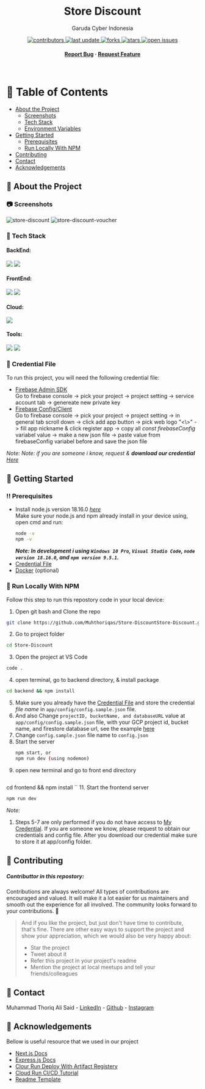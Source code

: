 <div align="center">

  <h1>Store Discount</h1>
  
  <p>
    Garuda Cyber Indonesia 
  </p>
  
  
<!-- Badges -->
<p>
  <a href="https://github.com/Muhthoriqas/Store-DiscountStore-Discount/graphs/contributors">
    <img src="https://img.shields.io/github/contributors/Muhthoriqas/Store-Discount" alt="contributors" />
  </a>
  <a href="">
    <img src="https://img.shields.io/github/last-commit/Muhthoriqas/Store-Discount" alt="last update" />
  </a>
  <a href="https://github.com/Muhthoriqas/Store-DiscountStore-Discount/network/members">
    <img src="https://img.shields.io/github/forks/Muhthoriqas/Store-Discount" alt="forks" />
  </a>
  <a href="https://github.com/Muhthoriqas/Store-DiscountStore-Discount/stargazers">
    <img src="https://img.shields.io/github/stars/Muhthoriqas/Store-Discount" alt="stars" />
  </a>
  <a href="https://github.com/Muhthoriqas/Store-DiscountStore-Discount/issues/">
    <img src="https://img.shields.io/github/issues/Muhthoriqas/Store-Discount" alt="open issues" />
  </a>
</p>
   
<h4>
    <a href="https://github.com/Muhthoriqas/Store-DiscountStore-Discount/issues/">Report Bug</a>
  <span> · </span>
    <a href="https://github.com/Muhthoriqas/Store-DiscountStore-Discount/issues/">Request Feature</a>
  </h4>
</div>

<br />

<!-- Table of Contents -->
# :notebook_with_decorative_cover: Table of Contents

- [About the Project](#star2-about-the-project)
  * [Screenshots](#camera-screenshots)
  * [Tech Stack](#space_invader-tech-stack)
  * [Environment Variables](#key-credential-file)
- [Getting Started](#toolbox-getting-started)
  * [Prerequisites](#bangbang-prerequisites)
  * [Run Locally With NPM](#running-run-locally-with-npm)
- [Contributing](#wave-contributing)
- [Contact](#handshake-contact)
- [Acknowledgements](#gem-acknowledgements)

  

<!-- About the Project -->
## :star2: About the Project


<!-- Screenshots -->
### :camera: Screenshots
![store-discount](https://github.com/Muhthoriqas/Store-Discount/assets/72277295/d739af37-9d1d-4f12-8093-4f0af7db4c90)
![store-discount-voucher](https://github.com/Muhthoriqas/Store-Discount/assets/72277295/58c47ece-5d01-42f4-af14-d1b622f945dd)

<!-- TechStack -->
### :space_invader: Tech Stack

  <h4>BackEnd:</h4>
  <img src="https://img.shields.io/badge/Express.js-000000?style=for-the-badge&logo=express&logoColor=white" />
  <img src="https://img.shields.io/badge/firebase-ffca28?style=for-the-badge&logo=firebase&logoColor=black" />

  <h4>FrontEnd:</h4>
  <img src="https://img.shields.io/badge/tailwindcss-%2338B2AC.svg?style=for-the-badge&logo=tailwind-css&logoColor=white"/>
  <img src="https://img.shields.io/badge/Next-black?style=for-the-badge&logo=next.js&logoColor=white"/>

<h4>Cloud:</h4>
  <img src="https://img.shields.io/badge/Google_Cloud-4285F4?style=for-the-badge&logo=google-cloud&logoColor=white" />

<h4>Tools:</h4>
  <img src="https://img.shields.io/badge/Docker-2CA5E0?style=for-the-badge&logo=docker&logoColor=white" />
  <img src="https://img.shields.io/badge/GitHub-100000?style=for-the-badge&logo=github&logoColor=white" />

<!-- Env Variables -->
### :key: Credential File 

To run this project, you will need the following credential file:
  <ul>
    <li><a href="https://firebase.google.com/docs/admin/setup">Firebase Admin SDK</a> <br /> Go to firebase console -> pick your project -> project setting -> service account tab -> genereate new private key</li>
    <li><a href="https://firebase.google.com/docs/web/setup">Firebase Config/Client</a> <br /> Go to firebase console -> pick your project -> project setting -> in general tab scroll down -> click add app button -> pick web logo "<\>" -> fill app nickname & click register app -> copy all <em>const firebaseConfig</em> variabel value -> make a new json file -> paste value from firebaseConfig variabel before and save the json file</li>
  </ul>
  
_Note:_ 
  <em>Note: if you are someone i know, request & <strong>download our credential</strong> <a href="[https://drive.google.com/drive/folders/1nNdzHuIT3-UUD0rRbfC111-mpkefqcfc?usp=sharing](https://drive.google.com/drive/folders/1sId4l4MII9uacp-welga4b0qU1lGSFnw?usp=sharing)">Here</a></em>
  
<!-- Getting Started -->
## 	:toolbox: Getting Started

<!-- Prerequisites -->
### :bangbang: Prerequisites

* Install node.js version 18.16.0 <a href="https://nodejs.org/en/download">*here*<a/> <br />
  Make sure your node.js and npm already install in your device using, open cmd and run:
  ```bash
  node -v
  npm -v
  ```
   _**Note: In development i using `Windows 10 Pro`, `Visual Studio Code`, `node version 18.16.0`, and `npm version 9.5.1`.**_
* [Credential File](#key-credential-file)
* [Docker](https://www.docker.com/) (optional)

<!-- Installation -->
### :running: Run Locally With NPM

Follow this step to run this repostory code in your local device:
  1. Open git bash and Clone the repo
   ```sh
   git clone https://github.com/Muhthoriqas/Store-DiscountStore-Discount.git
   ```
  2. Go to project folder 
  ``` sh
  cd Store-Discount
  ``` 
3. Open the project at VS Code 
  ``` sh
  code . 
  ``` 
  4. open terminal, go to backend directory, & install package
  ``` sh
  cd backend && npm install
  ```
5. Make sure you already have the [Credential File](#key-credential-file) and store the credential *file name* in  `app/config/config.sample.json` file.
6. And also Change `projectID, bucketName, and databaseURL` value at `app/config/config.sample.json` file, with your GCP project id, bucket name, and firestore database url, see the example [here](https://github-production-user-asset-6210df.s3.amazonaws.com/72277295/243223361-3196686f-7fa0-4ed5-a64a-d8fc5fdc9814.PNG) 
7. Change `config.sample.json` file name to `config.json`
8. Start the server
   ```sh
   npm start, or
   npm run dev (using nodemon)
   ```
9. open new terminal and go to front end directory
   ```sh
  cd frontend && npm install 
  ``
11. Start the frontend server
   ```sh
   npm run dev 
   ```
 _Note:_
  1. Steps 5-7 are only performed if you do not have access to [My Credential](https://drive.google.com/drive/folders/1nNdzHuIT3-UUD0rRbfC111-mpkefqcfc?usp=share_link). If you are someone we know, please request to obtain our credentials and config file. After you download our credential make sure to store it at app/config folder.

<!-- Contributing -->
## :wave: Contributing

<h5>Contributtor in this repostory:</h5>
  
Contributions are always welcome!
All types of contributions are encouraged and valued. It will make it a lot easier for us maintainers and smooth out the experience for all involved. The community looks forward to your contributions. 🎉

> And if you like the project, but just don't have time to contribute, that's fine. There are other easy ways to support the project and show your appreciation, which we would also be very happy about:
> - Star the project
> - Tweet about it
> - Refer this project in your project's readme
> - Mention the project at local meetups and tell your friends/colleagues

<!-- Contact -->
## :handshake: Contact

Muhammad Thoriq Ali Said - [LinkedIn](https://www.linkedin.com/in/thoriqas/) - [Github](https://github.com/Muhthoriqas) - [Instagram](https://www.instagram.com/mthoriq_as/)

<!-- Acknowledgments -->
## :gem: Acknowledgements

  Bellow is useful resource that we used in our project
 
 - [Next.js Docs](https://nextjs.org/docs)
 - [Express.js Docs](https://expressjs.com/)
 - [Clour Run Deploy With Artifact Registery](https://www.youtube.com/watch?v=b7G1pmd-0mk)
 - [Cloud Run CI/CD Tutorial](https://www.youtube.com/watch?v=Sh4I-s7O8rs&t=111s)
 - [Readme Template](https://github.com/Louis3797/awesome-readme-template)

